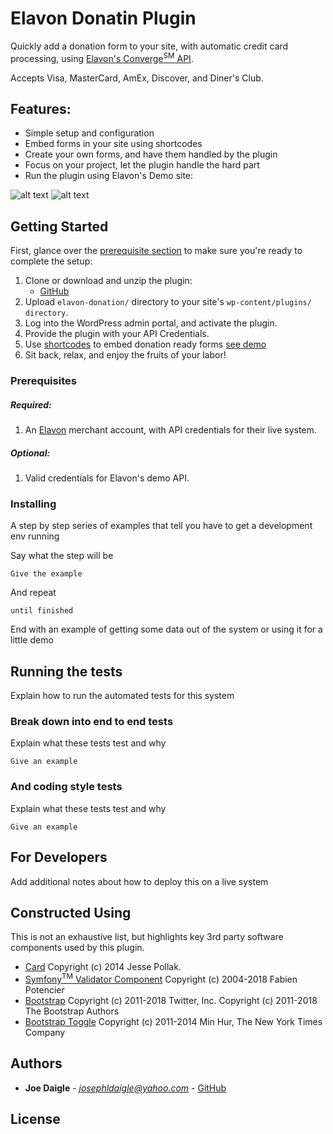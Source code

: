 # Elavon Donatin Plugin

Quickly add a donation form to your site, with automatic credit card processing, using [Elavon's Converge<sup>SM</sup> API](https://www.elavon.com/converge.html).

Accepts Visa, MasterCard, AmEx, Discover, and Diner's Club.
 
## Features:
* Simple setup and configuration
* Embed forms in your site using shortcodes
* Create your own forms, and have them handled by the plugin
* Focus on your project, let the plugin handle the hard part
* Run the plugin using Elavon's Demo site:

![alt text](https://drive.google.com/uc?id=1QCewn05Fp8N2oBkGZMCSGBlmteFub0AU)
![alt text](https://drive.google.com/uc?id=1DeM7EMNGQkgSylvvTiat_cZWAYRB4ub1)

## Getting Started
First, glance over the [prerequisite section](#prereqs) to make sure you're ready to complete the setup:
1. Clone or download and unzip the plugin:
    * [GitHub](https://github.com/josephldaigle/elavon-donation.git)
2. Upload `elavon-donation/` directory to your site's `wp-content/plugins/ directory`.
2. Log into the WordPress admin portal, and activate the plugin.
3. Provide the plugin with your API Credentials.
4. Use [shortcodes](https://codex.wordpress.org/shortcode) to embed donation ready forms [see demo](https://jessepollak.github.io/card/) 
5. Sit back, relax, and enjoy the fruits of your labor!

### <a name="prereqs">Prerequisites</a>

##### Required:
1. An [Elavon](https://www.elavon.com/index.html) merchant account, with API credentials for their live system.

##### Optional:
1. Valid credentials for Elavon's demo API.


### Installing

A step by step series of examples that tell you have to get a development env running

Say what the step will be

```
Give the example
```

And repeat

```
until finished
```

End with an example of getting some data out of the system or using it for a little demo

## Running the tests

Explain how to run the automated tests for this system

### Break down into end to end tests

Explain what these tests test and why

```
Give an example
```

### And coding style tests

Explain what these tests test and why

```
Give an example
```

## For Developers

Add additional notes about how to deploy this on a live system

## Constructed Using
This is not an exhaustive list, but highlights key 3rd party software components used by this plugin.

* [Card](https://github.com/jessepollak/card) Copyright (c) 2014 Jesse Pollak.
* [Symfony<sup>TM</sup> Validator Component](https://symfony.com/components/Validator) Copyright (c) 2004-2018 Fabien Potencier
* [Bootstrap](https://getbootstrap.com/) Copyright (c) 2011-2018 Twitter, Inc. Copyright (c) 2011-2018 The Bootstrap Authors
* [Bootstrap Toggle](http://www.bootstraptoggle.com/) Copyright (c) 2011-2014 Min Hur, The New York Times Company

## Authors

* **Joe Daigle** - *josephldaigle@yahoo.com* - [GitHub](https://github.com/josephldaigle)


## License
